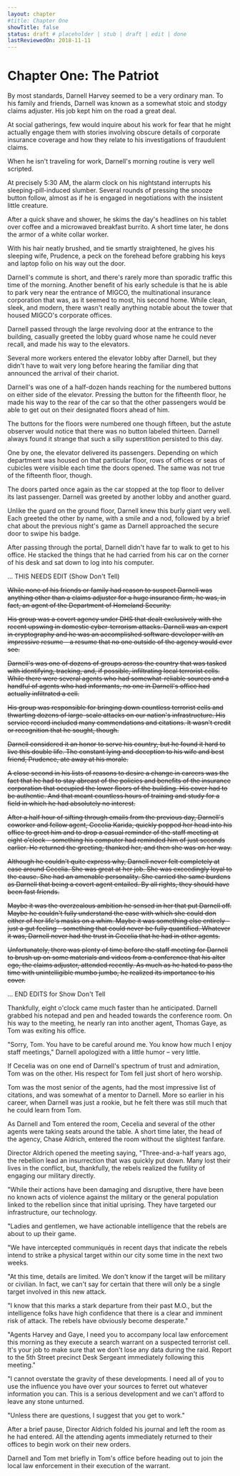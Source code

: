 ```yaml
---
layout: chapter
#title: Chapter One
showTitle: false
status: draft # placeholder | stub | draft | edit | done
lastReviewedOn: 2018-11-11
---
```


# Chapter One: The Patriot

By most standards, Darnell Harvey seemed to be a very ordinary man. To his family and friends, Darnell was known as a somewhat stoic and stodgy claims adjuster. His job kept him on the road a great deal. 

At social gatherings, few would inquire about his work for fear that he might actually engage them with stories involving obscure details of corporate insurance coverage and how they relate to his investigations of fraudulent claims.

When he isn't traveling for work, Darnell's morning routine is very well scripted. 

At precisely 5:30 AM, the alarm clock on his nightstand interrupts his sleeping-pill-induced slumber. Several rounds of pressing the snooze button follow, almost as if he is engaged in negotiations with the insistent little creature.

After a quick shave and shower, he skims the day's headlines on his tablet over coffee and a microwaved breakfast burrito. A short time later, he dons the armor of a white collar worker. 

With his hair neatly brushed, and tie smartly straightened, he gives his sleeping wife, Prudence, a peck on the forehead before grabbing his keys and laptop folio on his way out the door. 

Darnell's commute is short, and there's rarely more than sporadic traffic this time of the morning. Another benefit of his early schedule is that he is able to park very near the entrance of MIGCO, the multinational insurance corporation that was, as it seemed to most, his second home. While clean, sleek, and modern, there wasn't really anything notable about the tower that housed MIGCO's corporate offices. 

Darnell passed through the large revolving door at the entrance to the building, casually greeted the lobby guard whose name he could never recall, and made his way to the elevators.

Several more workers entered the elevator lobby after Darnell, but they didn't have to wait very long before hearing the familiar ding that announced the arrival of their chariot. 

Darnell's was one of a half-dozen hands reaching for the numbered buttons on either side of the elevator. Pressing the button for the fifteenth floor, he made his way to the rear of the car so that the other passengers would be able to get out on their designated floors ahead of him.

The buttons for the floors were numbered one though fifteen, but the astute observer would notice that there was no button labeled thirteen. Darnell always found it strange that such a silly superstition persisted to this day.

One by one, the elevator delivered its passengers. Depending on which department was housed on that particular floor, rows of offices or seas of cubicles were visible each time the doors opened. The same was not true of the fifteenth floor, though.

The doors parted once again as the car stopped at the top floor to deliver its last passenger. Darnell was greeted by another lobby and another guard. 

Unlike the guard on the ground floor, Darnell knew this burly giant very well. Each greeted the other by name, with a smile and a nod, followed by a brief chat about the previous night's game as Darnell approached the secure door to swipe his badge.

After passing through the portal, Darnell didn't have far to walk to get to his office. He stacked the things that he had carried from his car on the corner of his desk and sat down to log into his computer.


... THIS NEEDS EDIT (Show Don't Tell)



~~While none of his friends or family had reason to suspect Darnell was anything other than a claims adjuster for a huge insurance firm, he was, in fact, an agent of the Department of Homeland Security.~~

~~His group was a covert agency under DHS that dealt exclusively with the recent upswing in domestic cyber-terrorism attacks. Darnell was an expert in cryptography and he was an accomplished software developer with an impressive resume – a resume that no one outside of the agency would ever see.~~

~~Darnell's was one of dozens of groups across the country that was tasked with identifying, tracking, and, if possible, infiltrating local terrorist cells. While there were several agents who had somewhat-reliable sources and a handful of agents who had informants, no one in Darnell's office had actually infiltrated a cell.~~

~~His group was responsible for bringing down countless terrorist cells and thwarting dozens of large-scale attacks on our nation's infrastructure. His service record included many commendations and citations. It wasn't credit or recognition that he sought, though.~~

~~Darnell considered it an honor to serve his country, but he found it hard to live this double life. The constant lying and deception to his wife and best friend, Prudence, ate away at his morale.~~

~~A close second in his lists of reasons to desire a change in careers was the fact that he had to stay abreast of the policies and benefits of the insurance corporation that occupied the lower floors of the building. His cover had to be authentic. And that meant countless hours of training and study for a field in which he had absolutely no interest.~~

~~After a half hour of sifting through emails from the previous day, Darnell's coworker and fellow agent, Cecelia Karida, quickly popped her head into his office to greet him and to drop a casual reminder of the staff meeting at eight o'clock – something his computer had reminded him of just seconds earlier. He returned the greeting, thanked her, and then she was on her way.~~

~~Although he couldn't quite express why, Darnell never felt completely at ease around Cecelia. She was great at her job. She was exceedingly loyal to the cause. She had an amenable personality. She carried the same burdens as Darnell that being a covert agent entailed. By all rights, they should have been fast friends.~~

~~Maybe it was the overzealous ambition he sensed in her that put Darnell off. Maybe he couldn't fully understand the ease with which she could don either of her life's masks on a whim. Maybe it was something else entirely – just a gut feeling – something that could never be fully quantified. Whatever it was, Darnell never had the trust in Cecelia that he had in other agents.~~

~~Unfortunately, there was plenty of time before the staff meeting for Darnell to brush up on some materials and videos from a conference that his alter ego, the claims adjuster, attended recently. As much as he hated to pass the time with unintelligible mumbo jumbo, he realized its importance to his cover.~~


... END EDITS for Show Don't Tell



Thankfully, eight o'clock came much faster than he anticipated. Darnell grabbed his notepad and pen and headed towards the conference room. On his way to the meeting, he nearly ran into another agent, Thomas Gaye, as Tom was exiting his office.

"Sorry, Tom. You have to be careful around me. You know how much I enjoy staff meetings," Darnell apologized with a little humor – very little.

If Cecelia was on one end of Darnell's spectrum of trust and admiration, Tom was on the other. His respect for Tom fell just short of hero worship. 

Tom was the most senior of the agents, had the most impressive list of citations, and was somewhat of a mentor to Darnell. More so earlier in his career, when Darnell was just a rookie, but he felt there was still much that he could learn from Tom.

As Darnell and Tom entered the room, Cecelia and several of the other agents were taking seats around the table. A short time later, the head of the agency, Chase Aldrich, entered the room without the slightest fanfare.

Director Aldrich opened the meeting saying, "Three-and-a-half years ago, the rebellion lead an insurrection that was quickly put down. Many lost their lives in the conflict, but, thankfully, the rebels realized the futility of engaging our military directly.

"While their actions have been damaging and disruptive, there have been no known acts of violence against the military or the general population linked to the rebellion since that initial uprising. They have targeted our infrastructure, our technology.

"Ladies and gentlemen, we have actionable intelligence that the rebels are about to up their game.

"We have intercepted communiqués in recent days that indicate the rebels intend to strike a physical target within our city some time in the next two weeks. 

"At this time, details are limited. We don't know if the target will be military or civilian. In fact, we can't say for certain that there will only be a single target involved in this new attack.

"I know that this marks a stark departure from their past M.O., but the intelligence folks have high confidence that there is a clear and imminent risk of attack. The rebels have obviously become desperate."

"Agents Harvey and Gaye, I need you to accompany local law enforcement this morning as they execute a search warrant on a suspected terrorist cell. It's your job to make sure that we don't lose any data during the raid. Report to the 5th Street precinct Desk Sergeant immediately following this meeting."

"I cannot overstate the gravity of these developments. I need all of you to use the influence you have over your sources to ferret out whatever information you can. This is a serious development and we can't afford to leave any stone unturned.

"Unless there are questions, I suggest that you get to work."

After a brief pause, Director Aldrich folded his journal and left the room as he had entered. All the attending agents immediately returned to their offices to begin work on their new orders.

Darnell and Tom met briefly in Tom's office before heading out to join the local law enforcement in their execution of the warrant.
